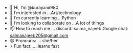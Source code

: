 - 👋 Hi, I’m @kurayami980
- 👀 I’m interested in ...Art/technology
- 🌱 I’m currently learning ...Python
- 💞️ I’m looking to collaborate on ...A lot of things
- 📫 How to reach me ... discord: salma_najeeb Google chat: salmanajeeb205@gmail.com
- 😄 Pronouns: ... she/her 
- ⚡ Fun fact: ... learns fast

<!---
kurayami980/kurayami980 is a ✨ special ✨ repository because its `README.md` (this file) appears on your GitHub profile.
You can click the Preview link to take a look at your changes.
--->
